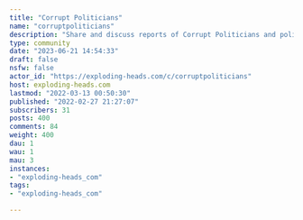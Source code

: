 ```yaml
---
title: "Corrupt Politicians" 
name: "corruptpoliticians"
description: "Share and discuss reports of Corrupt Politicians and political practices."
type: community
date: "2023-06-21 14:54:33"
draft: false
nsfw: false
actor_id: "https://exploding-heads.com/c/corruptpoliticians"
host: exploding-heads.com
lastmod: "2022-03-13 00:50:30"
published: "2022-02-27 21:27:07"
subscribers: 31
posts: 400
comments: 84
weight: 400
dau: 1
wau: 1
mau: 3
instances:
- "exploding-heads_com"
tags: 
- "exploding-heads_com"

---
```

